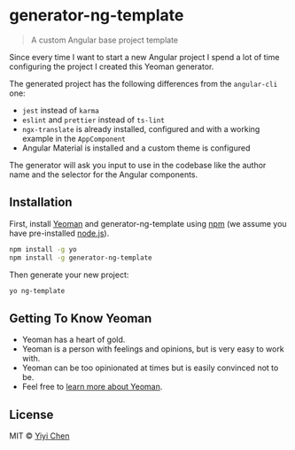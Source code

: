 # generator-ng-template 

> A custom Angular base project template

Since every time I want to start a new Angular project I spend a lot of time configuring the project I created this Yeoman generator.

The generated project has the following differences from the `angular-cli` one:

* `jest` instead of `karma`
* `eslint` and `prettier` instead of `ts-lint`
* `ngx-translate` is already installed, configured and with a working example in the `AppComponent`
* Angular Material is installed and a custom theme is configured

The generator will ask you input to use in the codebase like the author name and the selector for the Angular components.

## Installation

First, install [Yeoman](http://yeoman.io) and generator-ng-template using [npm](https://www.npmjs.com/) (we assume you have pre-installed [node.js](https://nodejs.org/)).

```bash
npm install -g yo
npm install -g generator-ng-template
```

Then generate your new project:

```bash
yo ng-template
```

## Getting To Know Yeoman

 * Yeoman has a heart of gold.
 * Yeoman is a person with feelings and opinions, but is very easy to work with.
 * Yeoman can be too opinionated at times but is easily convinced not to be.
 * Feel free to [learn more about Yeoman](http://yeoman.io/).

## License

MIT © [Yiyi Chen](https://github.com/y-chen)


[npm-image]: https://badge.fury.io/js/generator-ng-template.svg
[npm-url]: https://npmjs.org/package/generator-ng-template
[travis-image]: https://travis-ci.com/y-chen/generator-ng-template.svg?branch=master
[travis-url]: https://travis-ci.com/y-chen/generator-ng-template
[daviddm-image]: https://david-dm.org/y-chen/generator-ng-template.svg?theme=shields.io
[daviddm-url]: https://david-dm.org/y-chen/generator-ng-template
[coveralls-image]: https://coveralls.io/repos/y-chen/generator-ng-template/badge.svg
[coveralls-url]: https://coveralls.io/r/y-chen/generator-ng-template
